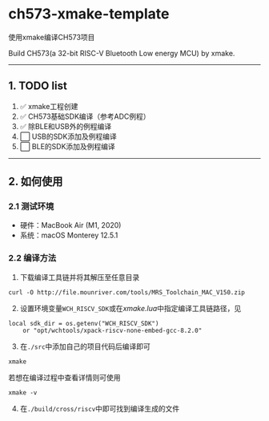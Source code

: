 # ch573-xmake-template

使用xmake编译CH573项目

Build CH573(a 32-bit RISC-V Bluetooth Low energy MCU) by xmake.

----
## 1. TODO list

1) :white_check_mark: xmake工程创建
2) :white_check_mark: CH573基础SDK编译（参考ADC例程）
3) :white_check_mark: 除BLE和USB外的例程编译
4) :white_large_square: USB的SDK添加及例程编译
5) :white_large_square: BLE的SDK添加及例程编译

----
## 2. 如何使用

### 2.1 测试环境
- 硬件：MacBook Air (M1, 2020)
- 系统：macOS Monterey 12.5.1

### 2.2 编译方法
1) 下载编译工具链并将其解压至任意目录
```
curl -O http://file.mounriver.com/tools/MRS_Toolchain_MAC_V150.zip
```

2) 设置环境变量`WCH_RISCV_SDK`或在*xmake.lua*中指定编译工具链路径，见
```
local sdk_dir = os.getenv("WCH_RISCV_SDK")
    or "opt/wchtools/xpack-riscv-none-embed-gcc-8.2.0"
```

3) 在`./src`中添加自己的项目代码后编译即可
```
xmake
```
若想在编译过程中查看详情则可使用
```
xmake -v
```

4) 在`./build/cross/riscv`中即可找到编译生成的文件
